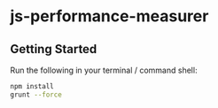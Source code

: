 # js-performance-measurer

## Getting Started

Run the following in your terminal / command shell:

```bash
npm install
grunt --force
```
